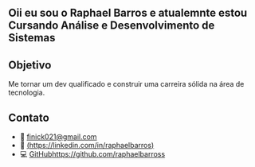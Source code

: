 ## Oii eu sou o **Raphael Barros** e atualemnte estou Cursando **Análise e Desenvolvimento de Sistemas** 






##  Objetivo  
Me tornar um dev qualificado e construir uma carreira sólida na área de tecnologia.




##  Contato  
- 📧 finick021@gmail.com  
- 🔗 [(https://linkedin.com/in/raphaelbarros)  ](https://www.linkedin.com/in/raphael-barross/)
- 💻 [GitHub](https://github.com/raphaelbarross)https://github.com/raphaelbarross



